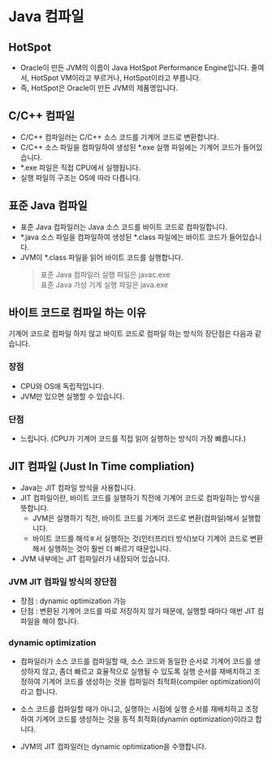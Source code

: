 # Java 컴파일

## HotSpot
* Oracle이 만든 JVM의 이름이 Java HotSpot Performance Engine입니다. 줄여서, HotSpot VM이라고 부르거나, HotSpot이라고 부릅니다.
* 즉, HotSpot은 Oracle이 만든 JVM의 제품명입니다.

## C/C++ 컴파일
* C/C++ 컴파일러는 C/C++ 소스 코드를 기계어 코드로 변환합니다.
* C/C++ 소스 파일을 컴파일하여 생성된 *.exe 실행 파일에는 기계어 코드가 들어있습니다.
* *.exe 파일은 직접 CPU에서 실행됩니다.
* 실행 파일의 구조는 OS에 따라 다릅니다.

## 표준 Java 컴파일
* 표준 Java 컴파일러는 Java 소스 코드를 바이트 코드로 컴파일합니다.
* *.java 소스 파일을 컴파일하여 생성된 *.class 파일에는 바이트 코드가 들어있습니다.
* JVM이 *.class 파일을 읽어 바이트 코드를 실행합니다.
    > 표준 Java 컴파일러 실행 파일은 javac.exe<br/>
    표준 Java 가상 기계 실행 파일은 java.exe

## 바이트 코드로 컴파일 하는 이유
기계어 코드로 컴파일 하지 않고 바이트 코드로 컴파일 하는 방식의 장단점은 다음과 같습니다.

### 장점
* CPU와 OS에 독립적입니다.
* JVM만 있으면 실행할 수 있습니다.

### 단점
* 느립니다. (CPU가 기계어 코드를 직접 읽어 실행하는 방식이 가장 빠릅니다.)

## JIT 컴파일 (Just In Time compliation)
* Java는 JIT 컴파일 방식을 사용합니다.
* JIT 컴파일이란, 바이트 코드를 실행하기 직전에 기계어 코드로 컴파일하는 방식을 뜻합니다.
    * JVM은 실행하기 직전, 바이트 코드를 기계어 코드로 변환(컴파일)해서 실행합니다.
    * 바이트 코드를 해석ㅎ서 실행하는 것(인터프리터 방식)보다 기계어 코드로 변환해서 실행하는 것이 훨씬 더 빠르기 때문입니다.
* JVM 내부에는 JIT 컴파일러가 내장되어 있습니다.

### JVM JIT 컴파일 방식의 장단점
* 장점 : dynamic optimization 가능
* 단점 : 변환된 기계어 코드를 따로 저장하지 않기 때문에, 실행할 때마다 매번 JIT 컴파일을 해야 합니다.

### dynamic optimization
* 컴파일러가 소스 코드를 컴파일할 때, 소스 코드와 동일한 순서로 기계어 코드를 생성하지 않고,
좀더 빠르고 효율적으로 실행될 수 있도록 실행 순서를 재배치하고 조정하여 기계어 코드를 생성하는 것을
컴파일러 최적화(compiler optimization)이라고 합니다.

* 소스 코드를 컴파일할 때가 아니고, 실행하는 시점에 실행 순서를 재배치하고 조정하여 기계어 코드를 생성하는 것을
동적 최적화(dynamin optimization)이라고 합니다.
* JVM의 JIT 컴파일러는 dynamic optimization을 수행합니다.